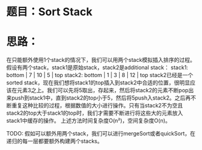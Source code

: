 # 题目：Sort Stack

# 思路：
在只能额外使用1个stack的情况下，我们可以用两个stack模拟插入排序的过程。假设有两个stack，stack1是原始stack，stack2是additional stack：
stack1: bottom | 7 | 10 | 5 | top
stack2: bottom | 1 | 3 | 8 | 12 | top
stack2已经是一个sorted stack，现在我们想将stack1的top插入到stack2中合适的位置，很明显应该在元素3之上。我们可以先将5取出，存起来，然后将stack2的元素不断pop出来push到stack1中，直到stack2的top小于5，然后将5push入stack2。之后再不断重复这种比较的过程，根据数值的大小进行操作。只有当stack2不为空且stack2的top大于stack1的top时，我们才需要不断进行将这些大的元素放入stack1中缓存的操作。
上述方法时间复杂度O(n²)，空间复杂度O(n)。

TODO: 假如可以额外用两个stack，我们可以进行mergeSort或者quickSort，在递归的每一层都要额外构建两个stacks。
